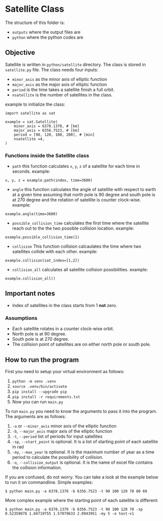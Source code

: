 # Satellite Class

The structure of this folder is:
- `outputs` where the output files are
- `python` where the python codes are

## Objective
Satellite is written in `python/satellite` directory. The class is stored in `satellite.py` file. The class needs four inputs:
- `minor_axis` as the minor axis of elliptic function
- `major_axis` as the major axis of elliptic function
- `period` is the time takes a satellite finish a full orbit.
- `nsatellite` is the number of satellites in the class.

example to initialize the class:
```
import satellite as sat

example = sat.Satellite(
	minor_axis = 6378.1370, # [km]
	major_axis = 6356.7523, # [km]
	period = [90, 120, 180, 200], # [min]
	nsatellite =4,
)
```

### Functions inside the Satellite class
- `path` this function calculates `x`, `y`, `z` of a satellite for each time in seconds.
example:
```
x, y, z = example.path(index, time=3600)
```
- `angle` this function calculates the angle of satellite with respect to earth at a given time assuming that north pole is 90 degree and south pole is at 270 degree and the rotation of satellite is counter clock-wise.
example:
```
example.angle(time=3600)
```
- `possible_collision_time` calculates the first time where the satellite reach out to the the two possible collision location.
example:
```
example.possible_collision_time(1)
```
- `collision` This function collision calcaulates the time where two satellites collide with each other.
example:
```
example.collision(sat_index=[1,2])
```
- `collision_all` calculates all satellite collision possibilities.
example:
```
example.collision_all() 
```


## Important notes
- Index of satellites in the class starts from 1 <b>not</b> zero.

### Assumptions
- Each satellite rotates in a counter clock-wise orbit.
- North pole is at 90 degree.
- South pole is at 270 degree.
- The collision point of satellites are on either north pole or south pole.

## How to run the program
First you need to setup your virtual environment as follows:
1. `python -m venv .venv`
2.  `source .venv/bin/activate`
3. `pip install --upgrade pip`
4. `pip install -r requirements.txt`
5. Now you can run `main.py`

To run `main.py` you need to know the arguments to pass it into the program. The arguments are as follows:
1. `-a` or `--minor_axis`  minor axis of the elliptic function
2. `-b`, `--major_axis` major axis of the elliptic function
3. `-t`, `--period` list of periods for input satellites
4. `-sp`, `--start_point` is optional. It is a list of starting point of each satellite in rad
5. `-my`, `--max_year` is optional. It is the maximum number of year as a time period to calculate the possibility of collision.
6. `-o`, `--collision_output` is optional. It is the name of excel file contains the collision information.

If you are confused, do not worry. You can take a look at the example below to run it on commandline.
Simple examples:
```
$ python main.py -a 6378.1370 -b 6356.7523 -t 90 100 120 70 80 60
```
More complex example where the starting point of each satellite is different:
```
$ python main.py -a 6378.1370 -b 6356.7523 -t 90 100 120 70 -sp 0.52359878 1.04719755 1.57079633 2.0943951 -my 5 -o test-v1
```

